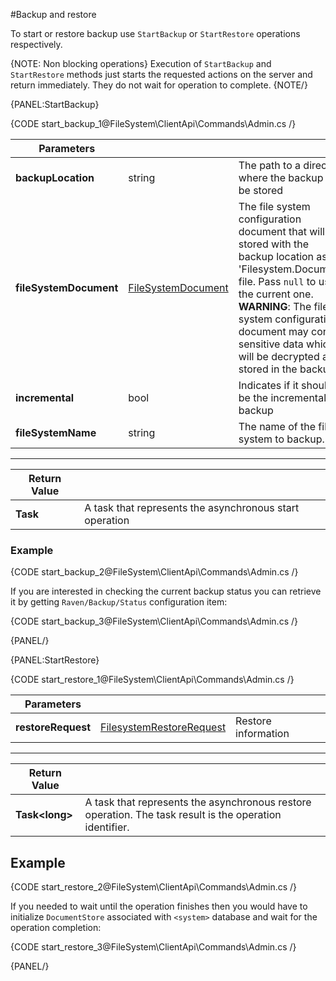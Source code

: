 ﻿#Backup and restore

To start or restore backup use `StartBackup` or `StartRestore` operations respectively.


{NOTE: Non blocking operations}
Execution of `StartBackup` and `StartRestore` methods just starts the requested actions on the server and return immediately. 
They do not wait for operation to complete.
{NOTE/}

{PANEL:StartBackup}

{CODE start_backup_1@FileSystem\ClientApi\Commands\Admin.cs /}

| Parameters | | |
| ------------- | ------------- | ----- |
| **backupLocation** | string | The path to a directory where the backup will be stored |
| **fileSystemDocument** | [FileSystemDocument](../../../../glossary/file-system-document) | The file system configuration document that will be stored with the backup location as 'Filesystem.Document' file. Pass `null` to use the current one.<br />**WARNING**: The file system configuration document may contain sensitive data which will be decrypted and stored in the backup. |
| **incremental** | bool | Indicates if it should be the incremental backup |
| **fileSystemName** | string | The name of the file system to backup. |

<hr/>

| Return Value | |
| ------------- | ------------- |
| **Task** | A task that represents the asynchronous start operation |

### Example

{CODE start_backup_2@FileSystem\ClientApi\Commands\Admin.cs /}

If you are interested in checking the current backup status you can retrieve it by getting `Raven/Backup/Status` configuration item:

{CODE start_backup_3@FileSystem\ClientApi\Commands\Admin.cs /}

{PANEL/}


{PANEL:StartRestore}

{CODE start_restore_1@FileSystem\ClientApi\Commands\Admin.cs /}

| Parameters | | |
| ------------- | ------------- | ----- |
| **restoreRequest** | [FilesystemRestoreRequest](../../../../glossary/file-system-restore-request) | Restore information |

<hr/>

| Return Value | |
| ------------- | ------------- |
| **Task&lt;long&gt;** | A task that represents the asynchronous restore operation. The task result is the operation identifier. |

## Example

{CODE start_restore_2@FileSystem\ClientApi\Commands\Admin.cs /}

If you needed to wait until the operation finishes then you would have to initialize `DocumentStore` associated with `<system>` database and wait for the operation completion:

{CODE start_restore_3@FileSystem\ClientApi\Commands\Admin.cs /}

{PANEL/}
